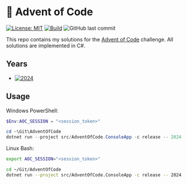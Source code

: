 # 🎄 Advent of Code

[![License: MIT](https://img.shields.io/badge/License-MIT-blue)](https://github.com/ketantailor/AdventOfCode/blob/main/LICENSE) [![Build](https://github.com/ketantailor/AdventOfCode/actions/workflows/build.yaml/badge.svg?branch=main)](https://github.com/ketantailor/AdventOfCode/actions/workflows/build.yaml) ![GitHub last commit](https://img.shields.io/github/last-commit/ketantailor/AdventOfCode?label=Last%20Commit)

This repo contains my solutions for the [Advent of Code](https://adventofcode.com/) challenge. All solutions are implemented in C#.

## Years

- [![2024](https://img.shields.io/badge/2024-11_★-ffd700)](https://adventofcode.com/2024)

## Usage

Windows PowerShell:
```powershell
$Env:AOC_SESSION = "<session_token>"

cd ~\Git\AdventOfCode
dotnet run --project src/AdventOfCode.ConsoleApp -c release -- 2024
```

Linux Bash:
```bash
export AOC_SESSION="<session_token>"

cd ~/Git/AdventOfCode
dotnet run --project src/AdventOfCode.ConsoleApp -c release -- 2024
```